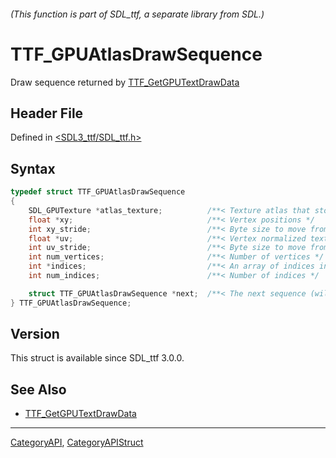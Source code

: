 ###### (This function is part of SDL_ttf, a separate library from SDL.)
# TTF_GPUAtlasDrawSequence

Draw sequence returned by [TTF_GetGPUTextDrawData](TTF_GetGPUTextDrawData)

## Header File

Defined in [<SDL3_ttf/SDL_ttf.h>](https://github.com/libsdl-org/SDL_ttf/blob/main/include/SDL3_ttf/SDL_ttf.h)

## Syntax

```c
typedef struct TTF_GPUAtlasDrawSequence
{
    SDL_GPUTexture *atlas_texture;          /**< Texture atlas that stores the glyphs */
    float *xy;                              /**< Vertex positions */
    int xy_stride;                          /**< Byte size to move from one element to the next element */
    float *uv;                              /**< Vertex normalized texture coordinates */
    int uv_stride;                          /**< Byte size to move from one element to the next element */
    int num_vertices;                       /**< Number of vertices */
    int *indices;                           /**< An array of indices into the 'vertices' arrays */
    int num_indices;                        /**< Number of indices */

    struct TTF_GPUAtlasDrawSequence *next;  /**< The next sequence (will be NULL in case of the last sequence) */
} TTF_GPUAtlasDrawSequence;
```

## Version

This struct is available since SDL_ttf 3.0.0.

## See Also

- [TTF_GetGPUTextDrawData](TTF_GetGPUTextDrawData)

----
[CategoryAPI](CategoryAPI), [CategoryAPIStruct](CategoryAPIStruct)


